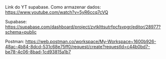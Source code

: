 Link do YT supabase. Como armazenar dados: https://www.youtube.com/watch?v=5yR6ccq7cVQ

Supabase: https://supabase.com/dashboard/project/zvtklttsutrfpcfsvpgr/editor/28977?schema=public

Postman: https://web.postman.co/workspace/My-Workspace~1600b926-48ac-4b84-8dcd-531c68e75ff0/request/create?requestId=c44b0bd7-be78-4c06-8bad-1cd93815a1b7